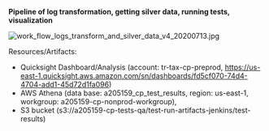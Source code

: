 **Pipeline of log transformation, getting silver data, running tests, visualization**

![work_flow_logs_transform_and_silver_data_v4_20200713.jpg](/.attachments/work_flow_logs_transform_and_silver_data_v4_20200713-4ee76f24-cb2c-42f7-a910-72ca4738cfec.jpg)

Resources/Artifacts:
- Quicksight Dashboard/Analysis (account: tr-tax-cp-preprod, https://us-east-1.quicksight.aws.amazon.com/sn/dashboards/fd5cf070-74d4-4704-add1-45d72d1fa096)
- AWS Athena (data base: a205159_cp_test_results, region: us-east-1, workgroup: a205159-cp-nonprod-workgroup), 
- S3 bucket (s3://a205159-cp-tests-qa/test-run-artifacts-jenkins/test-results)

